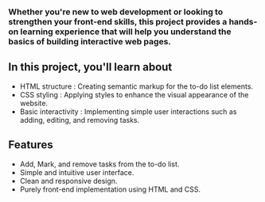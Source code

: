 ### Whether you're new to web development or looking to strengthen your front-end skills, this project provides a hands-on learning experience that will help you understand the basics of building interactive web pages.

## In this project, you'll learn about

- HTML structure : Creating semantic markup for the to-do list elements.
- CSS styling : Applying styles to enhance the visual appearance of the website.
- Basic interactivity : Implementing simple user interactions such as adding, editing, and removing tasks.

## Features

- Add, Mark, and remove tasks from the to-do list.
- Simple and intuitive user interface.
- Clean and responsive design.
- Purely front-end implementation using HTML and CSS.
